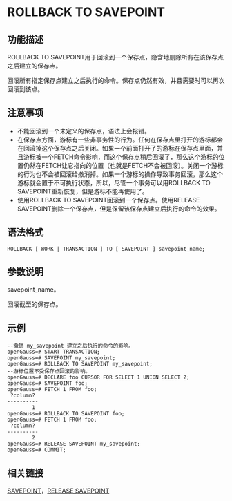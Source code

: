 # ROLLBACK TO SAVEPOINT<a name="ZH-CN_TOPIC_0289900687"></a>

## 功能描述<a name="zh-cn_topic_0283137625_zh-cn_topic_0237122182_zh-cn_topic_0059778869_section2860121201518"></a>

ROLLBACK TO SAVEPOINT用于回滚到一个保存点，隐含地删除所有在该保存点之后建立的保存点。

回滚所有指定保存点建立之后执行的命令。保存点仍然有效，并且需要时可以再次回滚到该点。

## 注意事项<a name="zh-cn_topic_0283137625_zh-cn_topic_0237122182_zh-cn_topic_0059778869_section586112113153"></a>

-   不能回滚到一个未定义的保存点，语法上会报错。
-   在保存点方面，游标有一些非事务性的行为。任何在保存点里打开的游标都会在回滚掉这个保存点之后关闭。如果一个前面打开了的游标在保存点里面，并且游标被一个FETCH命令影响，而这个保存点稍后回滚了，那么这个游标的位置仍然在FETCH让它指向的位置（也就是FETCH不会被回滚）。关闭一个游标的行为也不会被回滚给撤消掉。如果一个游标的操作导致事务回滚，那么这个游标就会置于不可执行状态，所以，尽管一个事务可以用ROLLBACK TO SAVEPOINT重新恢复，但是游标不能再使用了。
-   使用ROLLBACK TO SAVEPOINT回滚到一个保存点。使用RELEASE SAVEPOINT删除一个保存点，但是保留该保存点建立后执行的命令的效果。

## 语法格式<a name="zh-cn_topic_0283137625_zh-cn_topic_0237122182_zh-cn_topic_0059778869_section18861202111512"></a>

```
ROLLBACK [ WORK | TRANSACTION ] TO [ SAVEPOINT ] savepoint_name;
```

## 参数说明<a name="zh-cn_topic_0283137625_zh-cn_topic_0237122182_zh-cn_topic_0059778869_section68626218158"></a>

savepoint\_name。

回滚截至的保存点。

## 示例<a name="zh-cn_topic_0283137625_zh-cn_topic_0237122182_zh-cn_topic_0059778869_section18863621121517"></a>

```
--撤销 my_savepoint 建立之后执行的命令的影响。
openGauss=# START TRANSACTION;
openGauss=# SAVEPOINT my_savepoint;
openGauss=# ROLLBACK TO SAVEPOINT my_savepoint;
--游标位置不受保存点回滚的影响。
openGauss=# DECLARE foo CURSOR FOR SELECT 1 UNION SELECT 2;
openGauss=# SAVEPOINT foo;
openGauss=# FETCH 1 FROM foo;
 ?column? 
----------
        1
openGauss=# ROLLBACK TO SAVEPOINT foo;
openGauss=# FETCH 1 FROM foo;
 ?column? 
----------
        2
openGauss=# RELEASE SAVEPOINT my_savepoint;
openGauss=# COMMIT;
```

## 相关链接<a name="zh-cn_topic_0283137625_zh-cn_topic_0237122182_zh-cn_topic_0059778869_section3863621131515"></a>

[SAVEPOINT](SAVEPOINT.md)，[RELEASE SAVEPOINT](RELEASE-SAVEPOINT.md)

